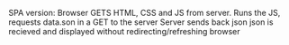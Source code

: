 SPA version:
Browser GETS HTML, CSS and JS from server.
Runs the JS, requests data.son in a GET to the server
Server sends back json
json is recieved and displayed without redirecting/refreshing browser